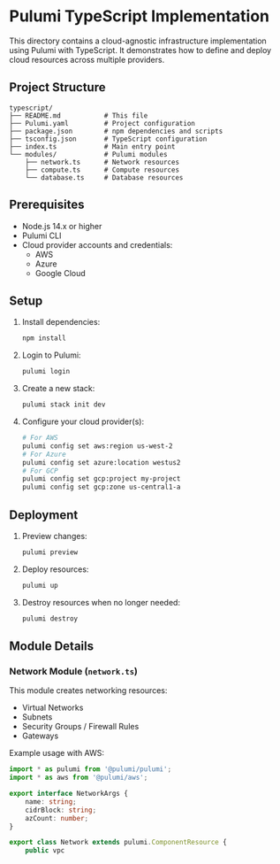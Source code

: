 # Pulumi TypeScript Implementation

This directory contains a cloud-agnostic infrastructure implementation using Pulumi with TypeScript. It demonstrates how to define and deploy cloud resources across multiple providers.

## Project Structure

```
typescript/
├── README.md           # This file
├── Pulumi.yaml         # Project configuration
├── package.json        # npm dependencies and scripts
├── tsconfig.json       # TypeScript configuration
├── index.ts            # Main entry point
└── modules/            # Pulumi modules
    ├── network.ts      # Network resources
    ├── compute.ts      # Compute resources
    └── database.ts     # Database resources
```

## Prerequisites

- Node.js 14.x or higher
- Pulumi CLI
- Cloud provider accounts and credentials:
  - AWS
  - Azure
  - Google Cloud

## Setup

1. Install dependencies:
   ```bash
   npm install
   ```

2. Login to Pulumi:
   ```bash
   pulumi login
   ```

3. Create a new stack:
   ```bash
   pulumi stack init dev
   ```

4. Configure your cloud provider(s):
   ```bash
   # For AWS
   pulumi config set aws:region us-west-2
   # For Azure
   pulumi config set azure:location westus2
   # For GCP
   pulumi config set gcp:project my-project
   pulumi config set gcp:zone us-central1-a
   ```

## Deployment

1. Preview changes:
   ```bash
   pulumi preview
   ```

2. Deploy resources:
   ```bash
   pulumi up
   ```

3. Destroy resources when no longer needed:
   ```bash
   pulumi destroy
   ```

## Module Details

### Network Module (`network.ts`)

This module creates networking resources:
- Virtual Networks
- Subnets
- Security Groups / Firewall Rules
- Gateways

Example usage with AWS:

```typescript
import * as pulumi from '@pulumi/pulumi';
import * as aws from '@pulumi/aws';

export interface NetworkArgs {
    name: string;
    cidrBlock: string;
    azCount: number;
}

export class Network extends pulumi.ComponentResource {
    public vpc